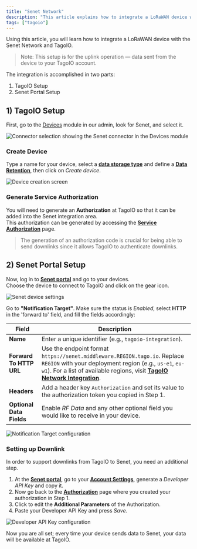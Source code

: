 ```yaml
---
title: "Senet Network"
description: "This article explains how to integrate a LoRaWAN device with the Senet Network and TagoIO, focusing on configuring the uplink so device data is sent to your TagoIO account."
tags: ["tagoio"]
---
```

Using this article, you will learn how to integrate a LoRaWAN device with the Senet Network and TagoIO.

> Note: This setup is for the uplink operation — data sent from the device to your TagoIO account.

The integration is accomplished in two parts:
1) TagoIO Setup  
2) Senet Portal Setup

## 1) TagoIO Setup

First, go to the [Devices](../../devices/index) module in our admin, look for Senet, and select it.

![Connector selection showing the Senet connector in the Devices module](/docs_imagem/tagoio/senet-network-4.png)

### Create Device

Type a name for your device, select a **[data storage type](../../devices/index)** and define a **[Data Retention](../../data-management/data-retention-feature)**, then click on *Create device*.

![Device creation screen](/docs_imagem/tagoio/external-00c113a0.png)

### Generate Service Authorization

You will need to generate an **Authorization** at TagoIO so that it can be added into the Senet integration area.  
This authorization can be generated by accessing the **[Service Authorization](https://admin.tago.io/devices/authorization)** page.

> The generation of an authorization code is crucial for being able to send downlinks since it allows TagoIO to authenticate downlinks.

## 2) Senet Portal Setup

Now, log in to **[Senet portal](http://portal.senetco.io/)** and go to your devices.  
Choose the device to connect to TagoIO and click on the gear icon.

![Senet device settings](/docs_imagem/tagoio/senet-network-4.png)

Go to **"Notification Target"**. Make sure the status is *Enabled*, select **HTTP** in the 'forward to' field, and fill the fields accordingly:

| Field | Description |
|-------|-------------|
| **Name** | Enter a unique identifier (e.g., `tagoio-integration`). |
| **Forward To HTTP URL** | Use the endpoint format `https://senet.middleware.REGION.tago.io`. Replace `REGION` with your deployment region (e.g., `us-e1`, `eu-w1`). For a list of available regions, visit **[TagoIO Network Integration](../../integrations/network-integration)**. |
| **Headers** | Add a header key `Authorization` and set its value to the authorization token you copied in Step 1. |
| **Optional Data Fields** | Enable *RF Data* and any other optional field you would like to receive in your device. |

![Notification Target configuration](/docs_imagem/tagoio/external-b2ca369e.png)

### Setting up Downlink

In order to support downlinks from TagoIO to Senet, you need an additional step.

1. At the **[Senet portal](http://portal.senetco.io/)**, go to your **[Account Settings](https://portal.senetco.io/#/user)**, generate a *Developer API Key* and copy it.
2. Now go back to the **[Authorization](https://admin.tago.io/devices/authorization)** page where you created your authorization in Step 1.
3. Click to edit the **Additional Parameters** of the Authorization.
4. Paste your Developer API Key and press *Save*.

![Developer API Key configuration](/docs_imagem/tagoio/external-969e5674.png)

Now you are all set; every time your device sends data to Senet, your data will be available at TagoIO.